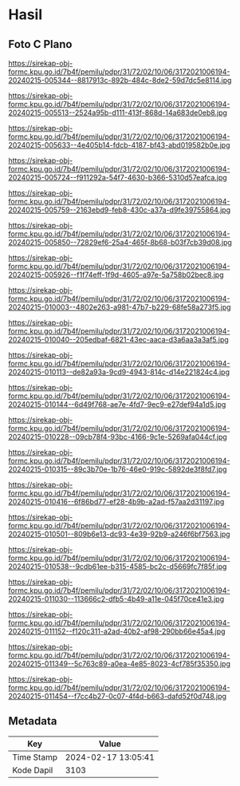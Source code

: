 # Hasil

## Foto C Plano

https://sirekap-obj-formc.kpu.go.id/7b4f/pemilu/pdpr/31/72/02/10/06/3172021006194-20240215-005344--8817913c-892b-484c-8de2-59d7dc5e8114.jpg

https://sirekap-obj-formc.kpu.go.id/7b4f/pemilu/pdpr/31/72/02/10/06/3172021006194-20240215-005513--2524a95b-d111-413f-868d-14a683de0eb8.jpg

https://sirekap-obj-formc.kpu.go.id/7b4f/pemilu/pdpr/31/72/02/10/06/3172021006194-20240215-005633--4e405b14-fdcb-4187-bf43-abd019582b0e.jpg

https://sirekap-obj-formc.kpu.go.id/7b4f/pemilu/pdpr/31/72/02/10/06/3172021006194-20240215-005724--f911292a-54f7-4630-b366-5310d57eafca.jpg

https://sirekap-obj-formc.kpu.go.id/7b4f/pemilu/pdpr/31/72/02/10/06/3172021006194-20240215-005759--2163ebd9-feb8-430c-a37a-d9fe39755864.jpg

https://sirekap-obj-formc.kpu.go.id/7b4f/pemilu/pdpr/31/72/02/10/06/3172021006194-20240215-005850--72829ef6-25a4-465f-8b68-b03f7cb39d08.jpg

https://sirekap-obj-formc.kpu.go.id/7b4f/pemilu/pdpr/31/72/02/10/06/3172021006194-20240215-005926--f1f74eff-1f9d-4605-a97e-5a758b02bec8.jpg

https://sirekap-obj-formc.kpu.go.id/7b4f/pemilu/pdpr/31/72/02/10/06/3172021006194-20240215-010003--4802e263-a981-47b7-b229-68fe58a273f5.jpg

https://sirekap-obj-formc.kpu.go.id/7b4f/pemilu/pdpr/31/72/02/10/06/3172021006194-20240215-010040--205edbaf-6821-43ec-aaca-d3a6aa3a3af5.jpg

https://sirekap-obj-formc.kpu.go.id/7b4f/pemilu/pdpr/31/72/02/10/06/3172021006194-20240215-010113--de82a93a-9cd9-4943-814c-d14e221824c4.jpg

https://sirekap-obj-formc.kpu.go.id/7b4f/pemilu/pdpr/31/72/02/10/06/3172021006194-20240215-010144--6d49f768-ae7e-4fd7-9ec9-e27def94a1d5.jpg

https://sirekap-obj-formc.kpu.go.id/7b4f/pemilu/pdpr/31/72/02/10/06/3172021006194-20240215-010228--09cb78f4-93bc-4166-9c1e-5269afa044cf.jpg

https://sirekap-obj-formc.kpu.go.id/7b4f/pemilu/pdpr/31/72/02/10/06/3172021006194-20240215-010315--89c3b70e-1b76-46e0-919c-5892de3f8fd7.jpg

https://sirekap-obj-formc.kpu.go.id/7b4f/pemilu/pdpr/31/72/02/10/06/3172021006194-20240215-010416--6f86bd77-ef28-4b9b-a2ad-f57aa2d31197.jpg

https://sirekap-obj-formc.kpu.go.id/7b4f/pemilu/pdpr/31/72/02/10/06/3172021006194-20240215-010501--809b6e13-dc93-4e39-92b9-a246f6bf7563.jpg

https://sirekap-obj-formc.kpu.go.id/7b4f/pemilu/pdpr/31/72/02/10/06/3172021006194-20240215-010538--9cdb61ee-b315-4585-bc2c-d5669fc7f85f.jpg

https://sirekap-obj-formc.kpu.go.id/7b4f/pemilu/pdpr/31/72/02/10/06/3172021006194-20240215-011030--113666c2-dfb5-4b49-a11e-045f70ce41e3.jpg

https://sirekap-obj-formc.kpu.go.id/7b4f/pemilu/pdpr/31/72/02/10/06/3172021006194-20240215-011152--f120c311-a2ad-40b2-af98-290bb66e45a4.jpg

https://sirekap-obj-formc.kpu.go.id/7b4f/pemilu/pdpr/31/72/02/10/06/3172021006194-20240215-011349--5c763c89-a0ea-4e85-8023-4cf785f35350.jpg

https://sirekap-obj-formc.kpu.go.id/7b4f/pemilu/pdpr/31/72/02/10/06/3172021006194-20240215-011454--f7cc4b27-0c07-4f4d-b663-dafd52f0d748.jpg


## Metadata

| Key        | Value               |
| ---------- | ------------------- |
| Time Stamp | 2024-02-17 13:05:41 |
| Kode Dapil | 3103                |



